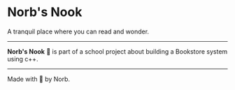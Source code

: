 # Norb's Nook
A tranquil place where you can read and wonder.

---

**Norb's Nook** :open_book: is part of a school project about building a Bookstore system using c++.

---

Made with :sparkling_heart: by Norb.